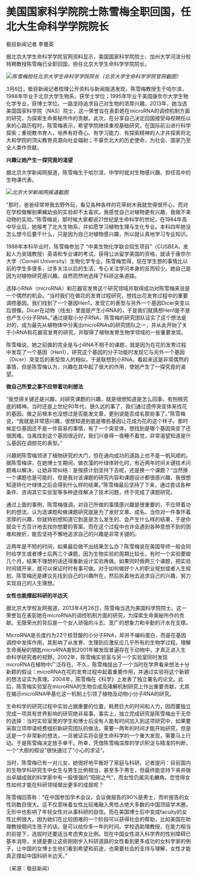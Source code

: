 # 美国国家科学院院士陈雪梅全职回国，任北大生命科学学院院长

极目新闻记者 李曼英

据北京大学生命科学学院官网资料显示，美国国家科学院院士、加州大学河滨分校特聘教授陈雪梅已全职回国，担任北京大学生命科学学院院长。

![](https://inews.gtimg.com/om_bt/O-sxH7dk8e-fymE7bmjyIqtQvMWAZmYUru7KXTLFhl3jQAA/1000)_陈雪梅担任北京大学生命科学学院院长（北京大学生命科学学院官网截图）_

3月6日，极目新闻记者梳理公开资料与新闻报道发现，陈雪梅教授生于哈尔滨，1988年毕业于北京大学生物系，获学士学位；1995年毕业于美国康奈尔大学生物化学专业，获博士学位。一路坚持追求自己对生物的浓厚兴趣，2013年，她当选美国国家科学院（NAS）院士，这一荣誉旨在表彰她在microRNA的调控机制方面的研究，为探索生命奥秘所作的贡献。此次，在分享自己决定回国接受母校聘任以来的心路历程时，陈雪梅表示，希望学院继续重视基础研究，在国际前沿进行科学探索；重视教书育人，培养有好奇心、有学习能力、有探索精神的人才并探索将北大和学院的顶尖教育资源向社会辐射；不辜负北大的历史使命，为社会、国家乃至全人类作贡献。

**兴趣让她产生一探究竟的渴望**

据北京大学新闻网报道，陈雪梅生于哈尔滨，中学时就对生物感兴趣，担任高中的生物课代表。

![](https://inews.gtimg.com/om_bt/OWgQc6Irpwi4rhjZ3IePt9CH76q_p7LGNzOwr0mtTf0MIAA/1000)_北京大学新闻网报道截图_

“那时，爸爸经常带我去野外玩，看见各种各样的花草树木我就觉得很开心，而对在学校做解剖果蝇幼虫的实验却不太喜欢。我感觉自己对植物更有兴趣，我做不来动物的实验。”陈雪梅说，那时候大家都说21世纪是生命科学的世纪，在1984年高中毕业后，她报考了北大生物系，并如愿学习植物生理与生化专业。本科四年她没怎么想今后要干什么，只是因为自己对植物感兴趣，所以就认真地学习专业知识。

1988年本科毕业时，陈雪梅参加了
“中美生物化学联合招生项目”（CUSBEA，发起人为吴瑞教授）英语和专业课的考试，获得公派留学美国的资格，就读于康奈尔大学（Cornell
University）生物化学专业。陈雪梅觉得，现在学生想的事情比以前的学生多很多，过多关注以后的生活，专心关注学问本身的反而较少。她自己是因为对植物研究感兴趣，自然而然地选择了科研这条道路。

选择小RNA（microRNA）和花器官发育这个研究领域并取得成功对陈雪梅来说是一个偶然的机会。“当时我们在做花的发育过程研究，想找出花发育过程中的重要调控基因。我们找到了一个基因Hen1，发现它的表型与另外一个基因Dicer突变以后很像。Dicer在动物（线虫）里面是产生小RNA的，于是我们就猜想Hen1是不是也产生小分子RNA。”通过提取小分子RNA，陈雪梅的研究团队证实了这个想法是对的，成为最先从植物体中分离出microRNAs的研究团队之一，并从此开始了关于小RNA和花器官发育的研究，并取得了植物发育生物学领域的一些重要发现。

陈雪梅说，她之前做的完全是与小RNA不相干的课题，就是因为在花的发育过程中发现了一个基因（Hen1），研究这个基因的分子功能时发现它与另外一个基因（Dicer）突变后的表型惊人的相似，于是联想到小RNA。看起来这是非常偶然的事情，但是陈雪梅认为，兴趣在其中起了很大的作用，使她产生了一探究竟的渴望。

**做自己所爱之事不应带着功利想法**

“我觉得关键还是兴趣，对研究课题的兴趣，就是很想知道是怎么回事，有刨根究底的精神。当时还是上世纪90年代，很久远的事了，我们通过遗传突变体来找花的基因。做之前根本也没想过是否能发文章，更别说能否成名那些事了。”陈雪梅说，“我就是非常感兴趣，很想知道到底是哪些基因让花成为花的这个样子。那时候定位基因还不是一件容易的事情，有了一个突变体，想找到是哪个基因突变了还很困难。当离找到这个基因很近时，我们兴奋得一夜睡不着觉，非常渴望知道是什么基因在调控花的表型。”

兴趣把陈雪梅领进了植物研究的大门，但在通向成功的道路上也不是一帆风顺的。据陈雪梅讲，在她博士生期间，做衣藻的叶绿体转化时，有近两年时间关键技术问题难以解决，让她非常纠结：是按原计划坚持下去呢，还是换一个课题？“当然换一个课题也是可能的，但是我对该课题的研究内容和课题设计都很感兴趣，我很想知道转化叶绿体之后会得到什么样的结果。”陈雪梅最后坚持了下来，通过尝试各种条件、咨询其它实验室等多种途径解决了技术问题，终于完成了课题研究。

通过上面的事例，陈雪梅强调，对自己所做的事情感兴趣是很重要的，不应带着功利的想法，认为选课题和做课题研究就是为了发好文章、成名。当你对一件事怀着浓厚的兴趣，你就特别想知道它到底是怎么发生的、会产生什么样的结果，于是你就会千方百计地去找你想要的答案。而在这个过程中也许会遇到各种意想不到的困难和挫折，能否坚持不懈地追求自己的兴趣是非常关键的。

近两年是不短的时间，如果最后做不出结果怎么办？陈雪梅说在美国导师一般会同时给学生或者博士后两三个课题，因为生物实验的周期比较长，有时一个实验要做几个月，结果不理想的话还得重新设计实验再做。如果同时做两三个课题，把实验时间错开来，就可以保证时时有事可做。对于如何做好个人的职业规划或者人生规划，陈雪梅还是建议先找到自己的兴趣所在，然后执着地去追求自己的兴趣，努力实现自己的人生理想。

**女性也能撑起科研的半边天**

据北京大学校友网报道，2013年4月26日，陈雪梅当选为美国科学院院士。这一荣誉旨在表彰她在microRNA的调控机制方面的研究，为探索生命奥秘所作的贡献。无限荣光的背后是一个女人顽强的斗志、宽广的想象力和辛勤的汗水在支撑。

MicroRNA是长度约为22个核苷酸的小分子RNA，却并不编码蛋白，而是在基因调控中发挥作用，其影响了从发育、生理到应激反应几乎所有的生物学过程。理解生命奥秘的钥匙microRNA直到2001年被发现普遍存在于动物中，才真正进入生命科学研究者的视野。2002年，陈雪梅实验室与另一个实验室同时发现microRNA在植物中广泛存在。不久，陈雪梅提出了一个当时在学界看来想法十分新颖的假设：microRNA在花的发育过程中起着重要作用，并通过实验将这个新颖的想法证实为真理。2004年，陈雪梅在《科学》上发表了独立署名的论文。此后，陈雪梅实验室在microRNA的生物合成及降解机制研究上作出重要贡献，尤其在揭示microRNA甲基化这一机制上引领了植物及动物小分子RNA的研究。

生命科学的研究过程中实验占据重要的位置，耗费巨大的时间和人力，因而要独立完成一项具有世界影响的研究绝非易事。事实上，独立完成研究是陈雪梅出于无奈的选择：当时实验室里的学生和博士后没有人能有时间加入到这项研究中，如果要采取立项申请经费组织新研究团队的做法，需要一两年的时间才能开始研究，但是这是一个非常新的想法，一旦被证实将会是生命科学的一个重大发现，需要马上行动。于是陈雪梅决定放手单干。所幸，凭借陈雪梅深厚的学识积淀与精准的判断，一个“大胆的假设”很快通过了“小心的求证”。

当时，陈雪梅已有一对儿女，她很好地平衡好了家庭与科研。记者提问：目前国内的生物学科研究生中女生与男生比例相当，甚至多于男生，但最终能坚持下来并做出卓越成就的科学家中有一股很强的“阳刚之气”，而女性仍属凤毛麟角。您觉得女性如何才能在科研领域做出更多的成就呢？

陈雪梅回答称：“在中国参加学术会议，会议做报告的90%是男士，而听报告的女性则数目很大。这不仅意味着女性比较难融入男性占绝大多数的中国顶级学术圈，无形中也影响了年轻女性对从事科研的自信。而在美国博士后中变成faculty的女性比例很大。因为她们在比较困难的一个阶段可以获得社会的帮助，比如美国在助理教授期间生孩子的话，是可以给你多一年的时间。学校选助理教授，在能力相当的前提下，选拔时还要适当考虑男女比例。现在中国女性进入科学界的性别障碍已基本消除，关键是要让这些刚刚步入科研道路的女性看到更多成功的女科学家的例子，让中国的女博士生他们看到希望和前途，也需要社会的支持与理解，女性才能真正撑起中国科研半边天。”

（来源：极目新闻）

